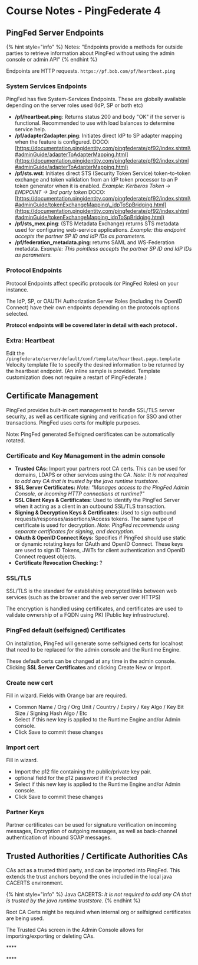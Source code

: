 # Course Notes - PingFederate 4

## PingFed Server Endpoints

{% hint style="info" %}
Notes: "Endpoints provide a methods for outside parties to retrieve information about PingFed without using the admin console or admin API"
{% endhint %}

Endpoints are HTTP requests. `https://pf.bob.com/pf/heartbeat.ping`

### System Services Endpoints

PingFed has five System-Services Endpoints. These are globally available depending on the server roles used \(IdP, SP or both etc\)

* **/pf/heartbeat.ping**: Returns status 200 and body "OK" if the server is functional. Recommended to use with load balances to determine service help.
* **/pf/adapter2adapter.ping**: Initiates direct IdP to SP adapter mapping when the feature is configured. DOCO: [https://documentation.pingidentity.com/pingfederate/pf92/index.shtml\#adminGuide/adapterToAdapterMapping.html](https://documentation.pingidentity.com/pingfederate/pf92/index.shtml#adminGuide/adapterToAdapterMapping.html)
* **/pf/sts.wst**: Initiates direct STS \(Security Token Service\) token-to-token exchange and token validation from an IdP token processor to an P token generator when it is enabled. _Example: Kerberos Token -&gt; ENDPOINT -&gt; 3rd party token_ DOCO: [https://documentation.pingidentity.com/pingfederate/pf92/index.shtml\#adminGuide/tokenExchangeMapping\_idpToSpBridging.html](https://documentation.pingidentity.com/pingfederate/pf92/index.shtml#adminGuide/tokenExchangeMapping_idpToSpBridging.html)
* **/pf/sts\_mex.ping**: \(STS Metadata Exchange\) returns STS metadata used for configuring web-service applications. _Example: this endpoint accepts the partner SP ID and IdP IDs as parameters._
* **/pf/federation\_metadata.ping**: returns SAML and WS-Federation metadata. _Example: This pointless accepts the partner SP ID and IdP IDs as parameters._

### Protocol Endpoints

Protocol Endpoints affect specific protocols \(or PingFed Roles\) on your instance.

The IdP, SP, or OAUTH Authorization Server Roles \(including the OpenID Connect\) have their own endpoints depending on the protocols options selected.

**Protocol endpoints will be covered later in detail with each protocol .**

### Extra: Heartbeat

Edit the `/pingfederate/server/default/conf/template/heartbeat.page.template` Velocity template file to specify the desired information to be returned by the heartbeat endpoint. \(An inline sample is provided. Template customization does not require a restart of PingFederate.\)

## Certificate Management

PingFed provides built-in cert management to handle SSL/TLS server security, as well as certificate signing and verification for SSO and other transactions. PingFed uses certs for multiple purposes.

Note: PingFed generated Selfsigned certificates can be automatically rotated.

### Certificate and Key Management in the admin console

* **Trusted CAs:** Import your partners root CA certs. This can be used for domains, LDAPS or other services using the CA.  _Note: It is not required to add any CA that is trusted by the java runtime truststore._
* **SSL Server Certificates:**  _Note: "Manages access to the PingFed Admin Console, or incoming HTTP connections at runtime?"_
* **SSL Client Keys & Certificates:** Used to identify the PingFed Server when it acting as a client in an outbound SSL/TLS transaction.
* **Signing & Decryption Keys & Certificates:** Used to sign outbound requests/responses/assertions/Access tokens. The same type of certificate is used for decryption. _Note: PingFed recommends using separate certificates for signing, and decryption._
* **OAuth & OpenID Connect Keys:** Specifies if PingFed should use static or dynamic rotating keys for OAuth and OpenID Connect. These keys are used to sign ID Tokens, JWTs for client authentication and OpenID Connect request objects.
* **Certificate Revocation Checking:** ?

### SSL/TLS

SSL/TLS is the standard for establishing encrypted links between web services \(such as the browser and the web server over HTTPS\)

The encryption is handled using certificates, and certificates are used to validate ownership of a FQDN using PKI \(Public key infrastructure\).

### PingFed default \(selfsigned\) Certificates

On installation, PingFed will generate some selfsigned certs for localhost that need to be replaced for the admin console and the Runtime Engine.

These default certs can be changed at any time in the admin console. Clicking **SSL Server Certificates** and clicking Create New or Import.

### Create new cert

Fill in wizard. Fields with Orange bar are required.

* Common Name / Org / Org Unit / Country / Expiry / Key Algo / Key Bit Size / Signing Hash Algo / Etc
* Select if this new key is applied to the Runtime Engine and/or Admin console.
* Click Save to commit these changes

### Import cert

Fill in wizard.

* Import the p12 file containing the public/private key pair.
* optional field for the p12 password if it's protected
* Select if this new key is applied to the Runtime Engine and/or Admin console.
* Click Save to commit these changes

### Partner Keys

Partner certificates can be used for signature verification on incoming messages, Encryption of outgoing messages, as well as back-channel authentication of inbound SOAP messages.



## Trusted Authorities / Certificate Authorities CAs

CAs act as a trusted third party, and can be imported into PingFed. This extends the trust anchors beyond the ones included in the local java CACERTS environment.

{% hint style="info" %}
Java CACERTS: _It is not required to add any CA that is trusted by the java runtime truststore._
{% endhint %}

Root CA Certs might be required when internal org or selfsigned certificates are being used.

The Trusted CAs screen in the Admin Console allows for importing/exporting or deleting CAs.

\*\*\*\*







\*\*\*\*

